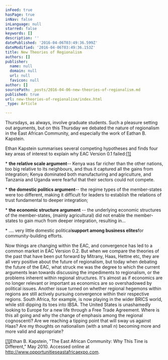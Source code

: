 ```yaml
---
inFeed: true
hasPage: true
inNav: false
inLanguage: null
starred: false
keywords: []
description: ''
datePublished: '2016-04-06T03:49:36.599Z'
dateModified: '2016-04-06T03:49:36.153Z'
title: New Theories of Regionalism
authors: []
publisher:
  name: null
  domain: null
  url: null
  favicon: null
author: []
sourcePath: _posts/2016-04-06-new-theories-of-regionalism.md
published: true
url: new-theories-of-regionalism/index.html
_type: Article

---
```

Thursdays, as always, involve graduate students.  Such a pleasure setting out arguments, but on this Thursday we debated the nature of regionalism in the East African Community, and especially the work of Eathan B. Kapstein.  

Ethan Kapstein summarises several competing hypotheses and finds four key areas of interest to explain why EAC Version 0.1 failed:[\[1\]][0]

\*     **the relative scale argument**-- Kenya was far richer than the other nations, too big relative to its neighbours, and thus it captured all the gains from integration; Kenya dominated both manufacturing and agriculture, and Tanzania and Uganda were fearful that their sectors could not compete.

\*     **the domestic politics argument**-- the regime types of the member-states were too different, making it difficult for leaders to establish the relations of trust fundamental to deeper integration;

\*     **the economic structure argument** -- the underlying economic structures of the member-states, (mainly agricultural) did not enable the member-states to gain much from deeper integration, resulting in...

\*      .... very little domestic political**support among business elites**for community-building efforts.

Now things are changing within the EAC, and convergence has led to a common market in EAC Version 0.2\. But when we compare the theories of the past  that have been put forward by Mitrany, Haas, Hettne etc, they are all very positive about the future of regionalism, but today when debating the future of the EAC, what struck me was the degree to which the current arguments lean towards discussing the impediments to regionalism, or the problems inherent within regional structures.  It's almost as if economics are no longer relevant or important as economics are so overshadowed by political issues. Another issue turned on whether regional hegemons within regions are still actively pursuing convergence within their respective regions.  South Africa, for example, is now playing in the wider BRICS world, while still dipping its toes into IBSA.  The United States is unashamedly looking to Europe for a new life through a Free Trade Agreement.  Where is this all going and why the change of emphasis among the regional cognoscenti?   Are we reaching a tipping point that will sway us against Haas?  Are my thoughts on nationalism (with a small n) becoming more and more valid and appropriate? 

[\[1\]][1]Ethan B. Kapstein, "The East African Community: Why This Tine is Different," May 2010\.  Accessed online at http://www.opportunitieseastafricaexpo.com.

[0]: https://harry-stephan.squarespace.com/config#_ftn1
[1]: https://harry-stephan.squarespace.com/config#_ftnref